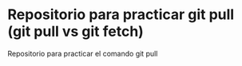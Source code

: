 # Repositorio para practicar git pull (git pull vs git fetch)
Repositorio para practicar el comando git pull
